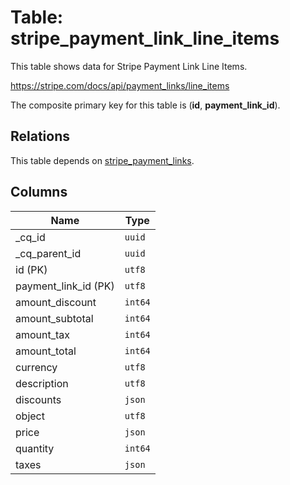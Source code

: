 # Table: stripe_payment_link_line_items

This table shows data for Stripe Payment Link Line Items.

https://stripe.com/docs/api/payment_links/line_items

The composite primary key for this table is (**id**, **payment_link_id**).

## Relations

This table depends on [stripe_payment_links](stripe_payment_links).

## Columns

| Name          | Type          |
| ------------- | ------------- |
|_cq_id|`uuid`|
|_cq_parent_id|`uuid`|
|id (PK)|`utf8`|
|payment_link_id (PK)|`utf8`|
|amount_discount|`int64`|
|amount_subtotal|`int64`|
|amount_tax|`int64`|
|amount_total|`int64`|
|currency|`utf8`|
|description|`utf8`|
|discounts|`json`|
|object|`utf8`|
|price|`json`|
|quantity|`int64`|
|taxes|`json`|